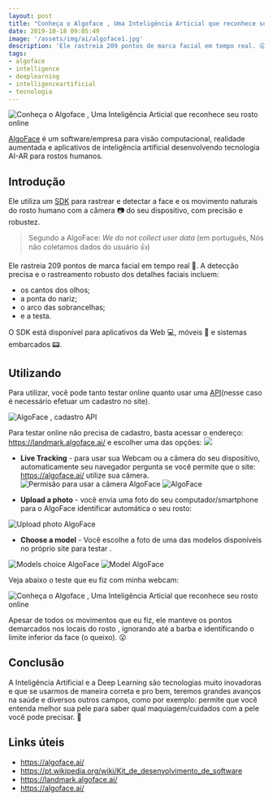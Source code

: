 ```yaml
---
layout: post
title: "Conheça o Algoface , Uma Inteligência Articial que reconhece seu rosto online"
date: 2019-10-18 09:05:49
image: '/assets/img/ai/algoface1.jpg'
description: 'Ele rastreia 209 pontos de marca facial em tempo real. 😮'
tags:
- algoface
- intelligence
- deeplearning
- intelligenceartificial
- tecnologia
---
```


![Conheça o Algoface , Uma Inteligência Articial que reconhece seu rosto online](/assets/img/ai/algoface1.jpg)

[AlgoFace](https://algoface.ai/) é um software/empresa para visão computacional, realidade aumentada e aplicativos de inteligência artificial desenvolvendo tecnologia AI-AR para rostos humanos.

## Introdução

Ele utiliza um [SDK](https://pt.wikipedia.org/wiki/Kit_de_desenvolvimento_de_software) para rastrear e detectar a face e os movimento naturais do rosto humano com a câmera 📷️ do seu dispositivo, com precisão e robustez. 

> Segundo a AlgoFace: *We do not collect user data* (em português, Nós não coletamos dados do usuário 👍️)

Ele rastreia 209 pontos de marca facial em tempo real 👨️. A detecção precisa e o rastreamento robusto dos detalhes faciais incluem:

- os cantos dos olhos;
- a ponta do nariz;
- o arco das sobrancelhas;
- e a testa.

O SDK está disponível para aplicativos da Web 💻️, móveis 📱️ e sistemas embarcados 📟️.

## Utilizando

Para utilizar, você pode tanto testar online quanto usar uma [API](https://api.algoface.ai/)(nesse caso é necessário efetuar um cadastro no site). 

![AlgoFace , cadastro API](/assets/img/ai/algoface5.jpg)

Para testar online não precisa de cadastro, basta acessar o endereço: <https://landmark.algoface.ai/> e escolher uma das opções:
![](/assets/img/ai/algoface3.jpg)
+ **Live Tracking** - para usar sua Webcam ou a câmera do seu dispositivo, automaticamente seu navegador pergunta se você permite que o site: <https://algoface.ai/> utilize sua câmera.
![Permisão para usar a câmera AlgoFace](/assets/img/ai/algoface4.jpg)
![AlgoFace](/assets/img/ai/algoface6.jpg)

+ **Upload a photo** - você envia uma foto do seu computador/smartphone para o AlgoFace identificar automática o seu rosto:

![Upload photo AlgoFace](/assets/img/ai/algoface2.jpg)

+ **Choose a model** - Você escolhe a foto de uma das modelos disponíveis no próprio site para testar .

![Models choice AlgoFace](/assets/img/ai/algoface7.jpg)
![Model AlgoFace](/assets/img/ai/algoface8.jpg)

Veja abaixo o teste que eu fiz com minha webcam:

![Conheça o Algoface , Uma Inteligência Articial que reconhece seu rosto online](/assets/img/ai/algoface.gif)

Apesar de todos os movimentos que eu fiz, ele manteve os pontos demarcados nos locais do rosto , ignorando até a barba e identificando o limite inferior da face (o queixo). 😮

## Conclusão

A Inteligência Artificial e a Deep Learning são tecnologias muito inovadoras e que se usarmos de maneira correta e pro bem, teremos grandes avanços na saúde e diversos outros campos, como por exemplo: permite que você entenda melhor sua pele para saber qual maquiagem/cuidados com a pele você pode precisar. 🙌️

## Links úteis

+ <https://algoface.ai/>
+ <https://pt.wikipedia.org/wiki/Kit_de_desenvolvimento_de_software>
+ <https://landmark.algoface.ai/>
+ <https://algoface.ai/>
    
